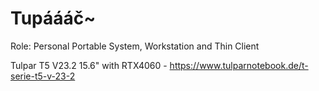 # Tupáááč~

Role: Personal Portable System, Workstation and Thin Client

Tulpar T5 V23.2 15.6" with RTX4060 - https://www.tulparnotebook.de/t-serie-t5-v-23-2
